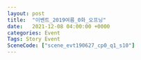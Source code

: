 ```yaml
---
layout: post
title:  "이벤트_2019여름_0화_오프닝"
date:   2021-12-08 04:00:00 +0000
categories: Event
Tags: Story Event
SceneCode: ["scene_evt190627_cp0_q1_s10"]
---
```

